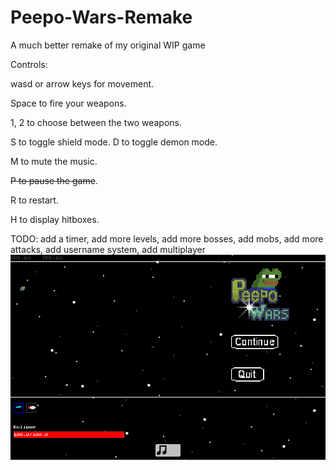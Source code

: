 # Peepo-Wars-Remake
A much better remake of my original WIP game

Controls:

wasd or arrow keys for movement.

Space to fire your weapons.

1, 2 to choose between the two weapons.

S to toggle shield mode.
D to toggle demon mode.

M to mute the music.

~~P to pause the game~~.

R to restart.

H to display hitboxes.

TODO:
add a timer,
add more levels,
add more bosses,
add mobs,
add more attacks,
add username system,
add multiplayer
![](gamePreview.gif)

